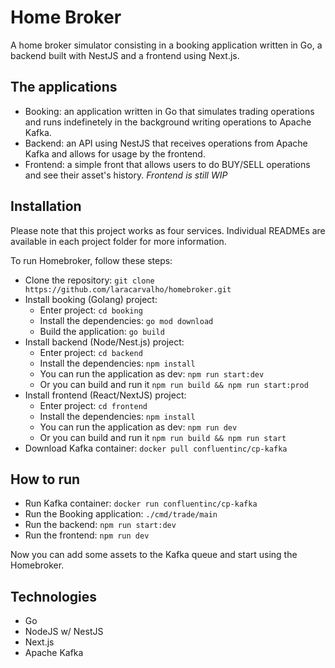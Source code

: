 # Home Broker

A home broker simulator consisting in a booking application written in Go, a backend built with NestJS and a frontend using Next.js.

## The applications

- Booking: an application written in Go that simulates trading operations and runs indefinetely in the background writing operations to Apache Kafka.
- Backend: an API using NestJS that receives operations from Apache Kafka and allows for usage by the frontend.
- Frontend: a simple front that allows users to do BUY/SELL operations and see their asset's history. _Frontend is still WIP_


## Installation
Please note that this project works as four services. Individual READMEs are available in each project folder for more information.

To run Homebroker, follow these steps:

- Clone the repository: `git clone https://github.com/laracarvalho/homebroker.git`
- Install booking (Golang) project:
  - Enter project: `cd booking`
  - Install the dependencies: `go mod download`
  - Build the application: `go build`
- Install backend (Node/Nest.js) project:
  - Enter project: `cd backend`
  - Install the dependencies: `npm install`
  - You can run the application as dev: `npm run start:dev`
  - Or you can build and run it `npm run build && npm run start:prod`
- Install frontend (React/NextJS) project:
  - Enter project: `cd frontend`
  - Install the dependencies: `npm install`
  - You can run the application as dev: `npm run dev`
  - Or you can build and run it `npm run build && npm run start`
- Download Kafka container: `docker pull confluentinc/cp-kafka`

## How to run
- Run Kafka container: `docker run confluentinc/cp-kafka`
- Run the Booking application: `./cmd/trade/main`
- Run the backend: `npm run start:dev`
- Run the frontend: `npm run dev`

Now you can add some assets to the Kafka queue and start using the Homebroker.

## Technologies

- Go
- NodeJS w/ NestJS
- Next.js
- Apache Kafka